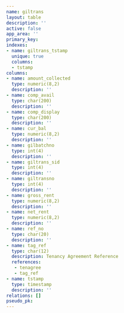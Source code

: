 ```yaml
---
name: giltrans
layout: table
description: ''
active: false
app_area: ''
primary_key: 
indexes:
- name: giltrans_tstamp
  unique: true
  columns:
  - tstamp
columns:
- name: amount_collected
  type: numeric(8,2)
  description: ''
- name: comp_avail
  type: char(200)
  description: ''
- name: comp_display
  type: char(200)
  description: ''
- name: cur_bal
  type: numeric(8,2)
  description: ''
- name: gilbatchno
  type: int(4)
  description: ''
- name: giltrans_sid
  type: int(4)
  description: ''
- name: giltransno
  type: int(4)
  description: ''
- name: gross_rent
  type: numeric(8,2)
  description: ''
- name: net_rent
  type: numeric(8,2)
  description: ''
- name: ref_no
  type: char(20)
  description: ''
- name: tag_ref
  type: char(12)
  description: Tenancy Agreement Reference
  references:
   - tenagree
   - tag_ref
- name: tstamp
  type: timestamp
  description: ''
relations: []
pseudo_pk: 
---
```


